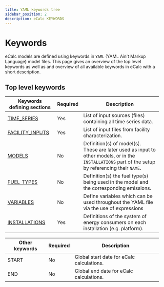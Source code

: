 ```yaml
---
title: YAML keywords tree
sidebar_position: 2
description: eCalc KEYWORDS
---
```

# Keywords
eCalc models are defined using keywords in `YAML` (YAML Ain't Markup Language) model files. This
page gives an overview of the top level keywords as well as and overview of all available keywords in
eCalc with a short description.

## Top level keywords
| Keywords defining sections                                                  | Required | Description                                                                                                                                        |
|-----------------------------------------------------------------------------|----------|----------------------------------------------------------------------------------------------------------------------------------------------------|
| [TIME_SERIES](/about/references/keywords_tree/TIME_SERIES/index.md)         | Yes      | List of input sources (files) containing all time series data.                                                                                     |
| [FACILITY_INPUTS](/about/references/keywords_tree/FACILITY_INPUTS/index.md) | Yes      | List of input files from facility characterization.                                                                                                |
| [MODELS](/about/references/keywords_tree/MODELS/index.md)                   | No       | Definition(s) of model(s). These are later used as input to other models, or in the `INSTALLATIONS` part of the setup by referencing their `NAME`. |
| [FUEL_TYPES](/about/references/keywords_tree/FUEL_TYPES/index.md)           | No       | Definition(s) the fuel type(s) being used in the model and the corresponding emissions.                                                            |
| [VARIABLES](/about/references/keywords_tree/VARIABLES/index.md)             | No       | Define variables which can be used throughout the YAML file via the use of expressions                                                             |
| [INSTALLATIONS](/about/references/keywords_tree/INSTALLATIONS/index.md)     | Yes      | Definitions of the system of energy consumers on each installation (e.g. platform).                                                                |

| Other keywords                                                            | Required | Description                                                                                                                                        |
|---------------------------------------------------------------------------|----------|----------------------------------------------------------------------------------------------------------------------------------------------------|
| START                                                              | No       | Global start date for eCalc calculations.                                                                                                          |
| END                                                                | No       | Global end date for eCalc calculations.                                                                                                            |
